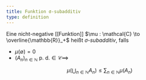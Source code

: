 ```yaml
---
title: Funktion σ-subadditiv
type: definition
---
```


Eine nicht-negative [[Funktion]] $\mu : \mathcal{C} \to \overline{\mathbb{R}}_+$ heißt *$\sigma$-subadditiv*, falls
- $\mu(\emptyset) = 0$
- $(A_n)_{n \in \mathbb{N}} \text{ p. d.} \in \mathcal{C} \implies$

$$
	\mu\left( \bigcup_{n \in \mathbb{N}} A_n \right) \le  \sum_{n \in \mathbb{N}} \mu(A_n)
$$